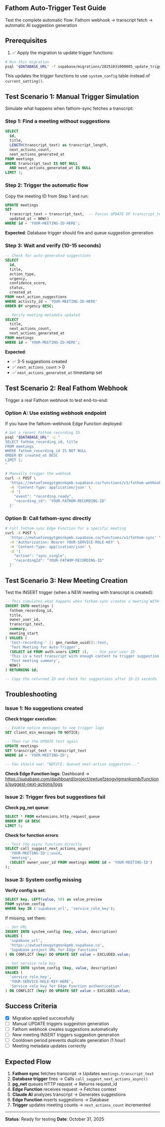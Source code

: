 ## Fathom Auto-Trigger Test Guide

Test the complete automatic flow: Fathom webhook → transcript fetch → automatic AI suggestion generation

## Prerequisites

1. ✅ Apply the migration to update trigger functions:

```bash
# Run this migration
psql "$DATABASE_URL" -f supabase/migrations/20251031000005_update_triggers_to_use_system_config.sql
```

This updates the trigger functions to use `system_config` table instead of `current_setting()`.

## Test Scenario 1: Manual Trigger Simulation

Simulate what happens when fathom-sync fetches a transcript:

### Step 1: Find a meeting without suggestions

```sql
SELECT
  id,
  title,
  LENGTH(transcript_text) as transcript_length,
  next_actions_count,
  next_actions_generated_at
FROM meetings
WHERE transcript_text IS NOT NULL
  AND next_actions_generated_at IS NULL
LIMIT 1;
```

### Step 2: Trigger the automatic flow

Copy the meeting ID from Step 1 and run:

```sql
UPDATE meetings
SET
  transcript_text = transcript_text,  -- Forces UPDATE OF transcript_text trigger
  updated_at = NOW()
WHERE id = 'YOUR-MEETING-ID-HERE';
```

**Expected**: Database trigger should fire and queue suggestion generation

### Step 3: Wait and verify (10-15 seconds)

```sql
-- Check for auto-generated suggestions
SELECT
  id,
  title,
  action_type,
  urgency,
  confidence_score,
  status,
  created_at
FROM next_action_suggestions
WHERE activity_id = 'YOUR-MEETING-ID-HERE'
ORDER BY urgency DESC;

-- Verify meeting metadata updated
SELECT
  title,
  next_actions_count,
  next_actions_generated_at
FROM meetings
WHERE id = 'YOUR-MEETING-ID-HERE';
```

**Expected**:
- ✅ 3-5 suggestions created
- ✅ `next_actions_count` > 0
- ✅ `next_actions_generated_at` timestamp set

## Test Scenario 2: Real Fathom Webhook

Trigger a real Fathom webhook to test end-to-end:

### Option A: Use existing webhook endpoint

If you have the fathom-webhook Edge Function deployed:

```bash
# Get a recent Fathom recording ID
psql "$DATABASE_URL" -c "
SELECT fathom_recording_id, title
FROM meetings
WHERE fathom_recording_id IS NOT NULL
ORDER BY created_at DESC
LIMIT 1;
"

# Manually trigger the webhook
curl -X POST \
  'https://ewtuefzeogytgmsnkpmb.supabase.co/functions/v1/fathom-webhook' \
  -H 'Content-Type: application/json' \
  -d '{
    "event": "recording.ready",
    "recording_id": "YOUR-FATHOM-RECORDING-ID"
  }'
```

### Option B: Call fathom-sync directly

```bash
# Call fathom-sync Edge Function for a specific meeting
curl -X POST \
  'https://ewtuefzeogytgmsnkpmb.supabase.co/functions/v1/fathom-sync' \
  -H 'Authorization: Bearer YOUR-SERVICE-ROLE-KEY' \
  -H 'Content-Type: application/json' \
  -d '{
    "action": "sync_single",
    "recordingId": "YOUR-FATHOM-RECORDING-ID"
  }'
```

## Test Scenario 3: New Meeting Creation

Test the INSERT trigger (when a NEW meeting with transcript is created):

```sql
-- This simulates what happens when fathom-sync creates a meeting WITH transcript
INSERT INTO meetings (
  fathom_recording_id,
  title,
  owner_user_id,
  transcript_text,
  summary,
  meeting_start
) VALUES (
  'test-recording-' || gen_random_uuid()::text,
  'Test Meeting for Auto-Trigger',
  (SELECT id FROM auth.users LIMIT 1),  -- Use your user ID
  'This is a test transcript with enough content to trigger suggestion generation. The meeting discussed product roadmap, pricing strategy, and next steps for the customer.',
  'Test meeting summary',
  NOW()
) RETURNING id;

-- Copy the returned ID and check for suggestions after 10-15 seconds
```

## Troubleshooting

### Issue 1: No suggestions created

**Check trigger execution**:
```sql
-- Enable notice messages to see trigger logs
SET client_min_messages TO NOTICE;

-- Then run the UPDATE test again
UPDATE meetings
SET transcript_text = transcript_text
WHERE id = 'YOUR-MEETING-ID';

-- You should see: "NOTICE: Queued next-action suggestion..."
```

**Check Edge Function logs**:
Dashboard → https://supabase.com/dashboard/project/ewtuefzeogytgmsnkpmb/functions/suggest-next-actions/logs

### Issue 2: Trigger fires but suggestions fail

**Check pg_net queue**:
```sql
SELECT * FROM extensions.http_request_queue
ORDER BY id DESC
LIMIT 5;
```

**Check for function errors**:
```sql
-- Test the async function directly
SELECT call_suggest_next_actions_async(
  'YOUR-MEETING-ID'::uuid,
  'meeting',
  (SELECT owner_user_id FROM meetings WHERE id = 'YOUR-MEETING-ID')
);
```

### Issue 3: System config missing

**Verify config is set**:
```sql
SELECT key, LEFT(value, 50) as value_preview
FROM system_config
WHERE key IN ('supabase_url', 'service_role_key');
```

If missing, set them:
```sql
-- Set URL
INSERT INTO system_config (key, value, description)
VALUES (
  'supabase_url',
  'https://ewtuefzeogytgmsnkpmb.supabase.co',
  'Supabase project URL for Edge Functions'
) ON CONFLICT (key) DO UPDATE SET value = EXCLUDED.value;

-- Set service role key
INSERT INTO system_config (key, value, description)
VALUES (
  'service_role_key',
  'YOUR-SERVICE-ROLE-KEY-HERE',
  'Service role key for Edge Function authentication'
) ON CONFLICT (key) DO UPDATE SET value = EXCLUDED.value;
```

## Success Criteria

- [x] Migration applied successfully
- [ ] Manual UPDATE triggers suggestion generation
- [ ] Fathom webhook creates suggestions automatically
- [ ] New meeting INSERT triggers suggestion generation
- [ ] Cooldown period prevents duplicate generation (1 hour)
- [ ] Meeting metadata updates correctly

## Expected Flow

1. **Fathom sync** fetches transcript → Updates `meetings.transcript_text`
2. **Database trigger** fires → Calls `call_suggest_next_actions_async()`
3. **pg_net** queues HTTP request → Returns request_id
4. **Edge Function** receives request → Fetches context
5. **Claude AI** analyzes transcript → Generates suggestions
6. **Edge Function** inserts suggestions → Database
7. **Trigger** updates meeting counts → `next_actions_count` incremented

---

**Status**: Ready for testing
**Date**: October 31, 2025
